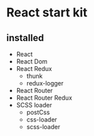 # React start kit
## installed ##
- React
- React Dom
- React Redux
  - thunk
  - redux-logger
- React Router
- React Router Redux
- SCSS loader
  - postCss
  - css-loader
  - scss-loader
